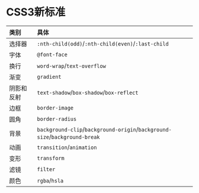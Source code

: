 # CSS3新标准

| **类别** | **具体** |
| :--- | :--- |
| 选择器 | `:nth-child(odd)`/`:nth-child(even)`/`:last-child` |
| 字体 | `@font-face` |
| 换行 | `word-wrap`/`text-overflow` |
| 渐变 | `gradient` |
| 阴影和反射 | `text-shadow`/`box-shadow`/`box-reflect` |
| 边框 | `border-image` |
| 圆角 | `border-radius` |
| 背景 | `background-clip`/`background-origin`/`background-size`/`background-break` |
| 动画 | `transition`/`animation` |
| 变形 | `transform` |
| 滤镜 | `filter` |
| 颜色 | `rgba`/`hsla` |
